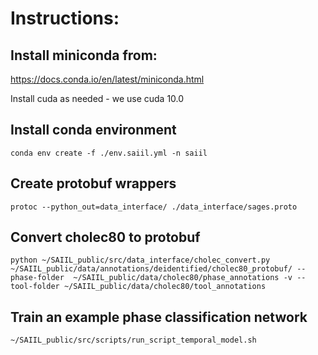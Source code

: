 # Instructions:

## Install miniconda from:
https://docs.conda.io/en/latest/miniconda.html

Install cuda as needed - we use cuda 10.0

## Install conda environment 
```
conda env create -f ./env.saiil.yml -n saiil
```

## Create protobuf wrappers
```
protoc --python_out=data_interface/ ./data_interface/sages.proto
```

## Convert cholec80 to protobuf
```
python ~/SAIIL_public/src/data_interface/cholec_convert.py  ~/SAIIL_public/data/annotations/deidentified/cholec80_protobuf/ --phase-folder  ~/SAIIL_public/data/cholec80/phase_annotations -v --tool-folder ~/SAIIL_public/data/cholec80/tool_annotations
```

## Train an example phase classification network
```
~/SAIIL_public/src/scripts/run_script_temporal_model.sh
```
